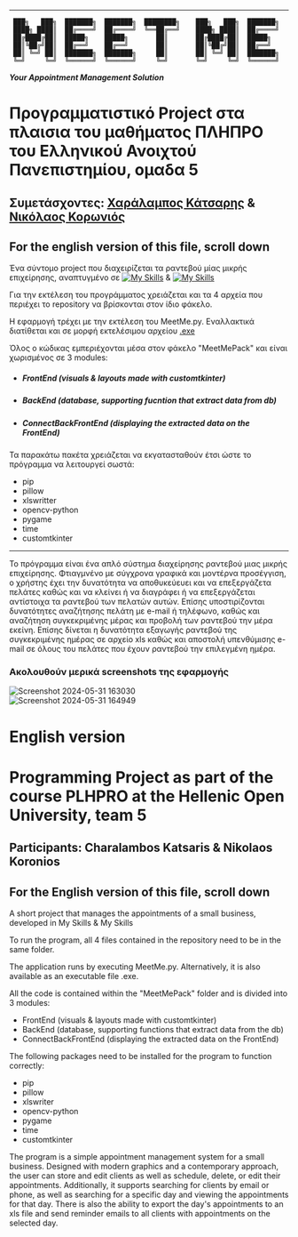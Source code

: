 ______________________________________________________________________________________________

     ███╗   ███╗  ███████╗  ███████╗  ████████╗    ███╗   ███╗  ███████╗    
     ████╗ ████║  ██╔════╝  ██╔════╝  ╚══██╔══╝    ████╗ ████║  ██╔════╝     
     ██╔████╔██║  █████╗    █████╗       ██║       ██╔████╔██║  █████╗       
     ██║╚██╔╝██║  ██╔══╝    ██╔══╝       ██║       ██║╚██╔╝██║  ██╔══╝       
     ██║ ╚═╝ ██║  ███████╗  ███████╗     ██║       ██║ ╚═╝ ██║  ███████╗    
     ╚═╝     ╚═╝  ╚══════╝  ╚══════╝     ╚═╝       ╚═╝     ╚═╝  ╚══════╝    

_____________________________Your Appointment Management Solution_____________________________

# Προγραμματιστικό Project στα πλαισια του μαθήματος ΠΛΗΠΡΟ  του Ελληνικού Ανοιχτού Πανεπιστημίου, ομαδα 5
## Συμετάσχοντες: [Χαράλαμπος Κάτσαρης](https://github.com/Harry2gks) & [Νικόλαος Κορωνιός](https://github.com/nikoskoronios)
## For the english version of this file, scroll down

Ένα σύντομο project που διαχειρίζεται τα ραντεβού μίας μικρής επιχείρησης, αναπτυγμένο σε [![My Skills](https://skillicons.dev/icons?i=py)](https://skillicons.dev) &  [![My Skills](https://skillicons.dev/icons?i=sqlite)](https://skillicons.dev)

Για την εκτέλεση του προγράμματος χρειάζεται και τα 4 αρχεία που περιέχει το repository να βρίσκονται στον ίδιο φάκελο.

Η εφαρμογή τρέχει με την εκτέλεση του MeetMe.py. Εναλλακτικά διατίθεται και σε μορφή εκτελέσιμου αρχείου [.exe](https://www.dropbox.com/scl/fi/h6ii2yv4mluukuikddd9c/MeetMe.exe?rlkey=m1o8no3rmvacnjcqiqgd39220&st=vbdceo3a&dl=0)

Όλος ο κώδικας εμπεριέχονται μέσα στον φάκελο "MeetMePack" και είναι χωρισμένος σε 3 modules:
- ##### FrontEnd (visuals & layouts made with customtkinter)
- ##### BackEnd (database, supporting fucntion that extract data from db)
- ##### ConnectBackFrontEnd (displaying the extracted data on the FrontEnd)

Τα παρακάτω πακέτα χρειάζεται να εκγατασταθούν έτσι ώστε το πρόγραμμα να λειτουργεί σωστά:
 - pip
 - pillow
 - xlswritter
 - opencv-python
 - pygame
 - time
 - customtkinter
________________________________________________________________________________________________

Το πρόγραμμα είναι ένα απλό σύστημα διαχείρησης ραντεβού μιας μικρής επιχείρησης. Φτιαγμνένο με σύγχρονα γραφικά και μοντέρνα προσέγγιση, ο χρήστης έχει την δυνατότητα να αποθυκεύευει και να επεξεργάζετα πελάτες καθώς και να κλείνει ή να διαγράφει ή να επεξεργάζεται αντίστοιχα τα ραντεβού των πελατών αυτών. Επίσης υποστιρίζονται δυνατότητες αναζήτησης πελάτη με e-mail ή τηλέφωνο, καθώς και αναζήτηση συγκεκριμένης μέρας και προβολή των ραντεβού την μέρα εκείνη. Επίσης δίνεται η δυνατότητα εξαγωγής ραντεβού της συγκεκριμένης ημέρας σε αρχείο xls καθώς και αποστολή υπενθύμισης e-mail σε όλους του πελάτες που έχουν ραντεβού την επιλεγμένη ημέρα. 

### Ακολουθούν μερικά screenshots της εφαρμογής 

![Screenshot 2024-05-31 163030](https://github.com/Harry2gks/PLHPRO-5-PROJECT/assets/86739581/ad132375-3de0-49c0-9517-0371370c1100)  
![Screenshot 2024-05-31 164949](https://github.com/Harry2gks/PLHPRO-5-PROJECT/assets/86739581/435358d2-cca4-4f9b-8ffd-fa48a073ba53)

# Εnglish version 

# Programming Project as part of the course PLHPRO at the Hellenic Open University, team 5
## Participants: Charalambos Katsaris & Nikolaos Koronios
## For the English version of this file, scroll down

A short project that manages the appointments of a small business, developed in My Skills & My Skills

To run the program, all 4 files contained in the repository need to be in the same folder.

The application runs by executing MeetMe.py. Alternatively, it is also available as an executable file .exe.

All the code is contained within the "MeetMePack" folder and is divided into 3 modules:

- FrontEnd (visuals & layouts made with customtkinter)
- BackEnd (database, supporting functions that extract data from the db)
- ConnectBackFrontEnd (displaying the extracted data on the FrontEnd)

The following packages need to be installed for the program to function correctly:

- pip
- pillow
- xlswriter
- opencv-python
- pygame
- time
- customtkinter

The program is a simple appointment management system for a small business. Designed with modern graphics and a contemporary approach, the user can store and edit clients as well as schedule, delete, or edit their appointments. Additionally, it supports searching for clients by email or phone, as well as searching for a specific day and viewing the appointments for that day. There is also the ability to export the day's appointments to an xls file and send reminder emails to all clients with appointments on the selected day.







